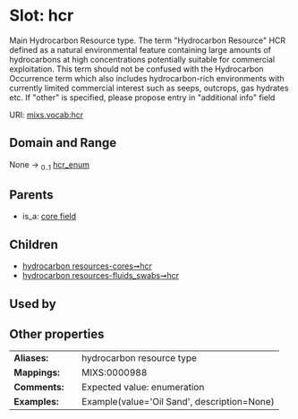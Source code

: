 
# Slot: hcr


Main Hydrocarbon Resource type. The term "Hydrocarbon Resource" HCR defined as a natural environmental feature containing large amounts of hydrocarbons at high concentrations potentially suitable for commercial exploitation. This term should not be confused with the Hydrocarbon Occurrence term which also includes hydrocarbon-rich environments with currently limited commercial interest such as seeps, outcrops, gas hydrates etc. If "other" is specified, please propose entry in "additional info" field

URI: [mixs.vocab:hcr](https://w3id.org/mixs/vocab/hcr)


## Domain and Range

None &#8594;  <sub>0..1</sub> [hcr_enum](hcr_enum.md)

## Parents

 *  is_a: [core field](core_field.md)

## Children

 *  [hydrocarbon resources-cores➞hcr](hydrocarbon_resources_cores_hcr.md)
 *  [hydrocarbon resources-fluids_swabs➞hcr](hydrocarbon_resources_fluids_swabs_hcr.md)

## Used by


## Other properties

|  |  |  |
| --- | --- | --- |
| **Aliases:** | | hydrocarbon resource type |
| **Mappings:** | | MIXS:0000988 |
| **Comments:** | | Expected value: enumeration |
| **Examples:** | | Example(value='Oil Sand', description=None) |

